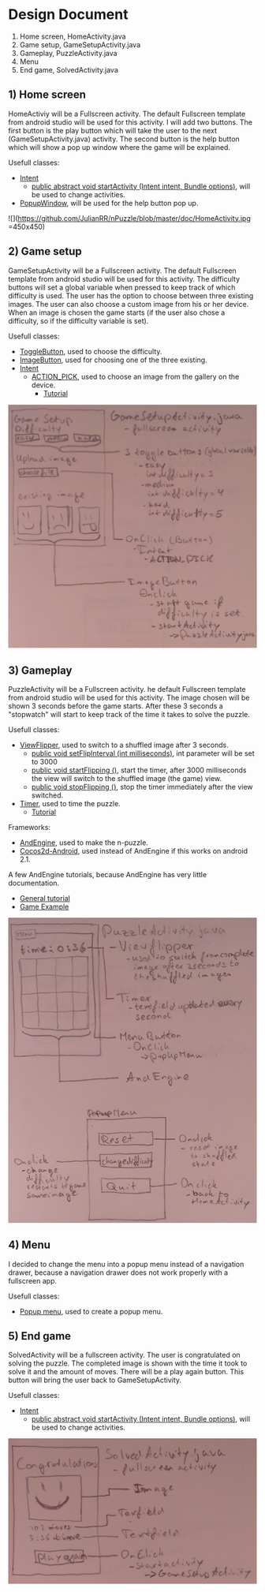 Design Document
=======

1. Home screen, HomeActivity.java
2. Game setup, GameSetupActivity.java
3. Gameplay, PuzzleActivity.java
4. Menu
5. End game, SolvedActivity.java


## 1) Home screen
HomeActiviy will be a Fullscreen activity. The default Fullscreen template from android studio will be used for this activity. I will add two buttons. The first button is the play button which will take the user to the next (GameSetupActivity.java) activity. The second button is the help button which will show a pop up window where the game will be explained.

Usefull classes:
* [Intent](http://developer.android.com/reference/android/content/Intent.html)
  * [public abstract void startActivity (Intent intent, Bundle options)](http://developer.android.com/reference/android/content/Context.html#startActivity(android.content.Intent)), will be used to change activities.
* [PopupWindow](http://developer.android.com/reference/android/widget/PopupWindow.html), will be used for the help button pop up.


![](https://github.com/JulianRR/nPuzzle/blob/master/doc/HomeActivity.jpg =450x450)

## 2) Game setup
GameSetupActivity will be a Fullscreen activity. The default Fullscreen template from android studio will be used for this activity. The difficulty buttons will set a global variable when pressed to keep track of which difficulty is used.
The user has the option to choose between three existing images. The user can also choose a custom image from his or her device. When an image is chosen the game starts (if the user also chose a difficulty, so if the difficulty variable is set).

Usefull classes:
* [ToggleButton](http://developer.android.com/reference/android/widget/ToggleButton.html), used to choose the difficulty.
* [ImageButton](http://developer.android.com/reference/android/widget/ImageButton.html), used for choosing one of the three existing. 
* [Intent](http://developer.android.com/reference/android/content/Intent.html)
  * [ACTION_PICK](http://developer.android.com/reference/android/content/Intent.html#ACTION_PICK), used to choose an image from the gallery on the device.
    * [Tutorial](http://sudhanshuvinodgupta.blogspot.nl/2012/07/using-intentactionpick.html)


![alt tag](https://github.com/JulianRR/nPuzzle/blob/master/doc/GameSetupAcitivy.jpg)

## 3) Gameplay
PuzzleActivity will be a Fullscreen activity. he default Fullscreen template from android studio will be used for this activity. The image chosen will be shown 3 seconds before the game starts. After these 3 seconds a "stopwatch" will start to keep track of the time it takes to solve the puzzle.

Usefull classes:
* [ViewFlipper](http://developer.android.com/reference/android/widget/ViewFlipper.html), used to switch to a shuffled image after 3 seconds.
  * [public void setFlipInterval (int milliseconds)](http://developer.android.com/reference/android/widget/ViewFlipper.html#setFlipInterval(int)), int parameter will be set to 3000
  * [public void startFlipping ()](http://developer.android.com/reference/android/widget/ViewFlipper.html#startFlipping()), start the timer, after 3000 milliseconds the view will switch to the shuffled image (the game) view.
  * [public void stopFlipping ()](http://developer.android.com/reference/android/widget/ViewFlipper.html#stopFlipping()), stop the timer immediately after the view switched.
* [Timer](http://developer.android.com/reference/java/util/Timer.html), used to time the puzzle.
  * [Tutorial](http://stackoverflow.com/questions/4597690/android-timer-how)

Frameworks:
* [AndEngine](https://github.com/nicolasgramlich/AndEngine), used to make the n-puzzle.
* [Cocos2d-Android](http://www.cocos2d-x.org/), used instead of AndEngine if this works on android 2.1.

A few AndEngine tutorials, because AndEngine has very little documentation.
* [General tutorial](http://android.kul.is/p/list-of-tutorials.html)
* [Game Example](http://www.matim-dev.com/full-game-tutorial---part-1.html)


![alt tag](https://github.com/JulianRR/nPuzzle/blob/master/doc/PuzzleActivity.jpg)

## 4) Menu
I decided to change the menu into a popup menu instead of a navigation drawer, because a navigation drawer does not work properly with a fullscreen app.

Usefull classes:
* [Popup menu](http://developer.android.com/reference/android/widget/PopupMenu.html), used to create a popup menu.


## 5) End game
SolvedActivity will be a fullscreen activity. The user is congratulated on solving the puzzle. The completed image is shown with the time it took to solve it and the amount of moves. There will be a play again button. This button will bring the user back to GameSetupActivity.

Usefull classes:
* [Intent](http://developer.android.com/reference/android/content/Intent.html)
  * [public abstract void startActivity (Intent intent, Bundle options)](http://developer.android.com/reference/android/content/Context.html#startActivity(android.content.Intent)), will be used to change activities.


![alt tag](https://github.com/JulianRR/nPuzzle/blob/master/doc/SolvedActivity.jpg)
